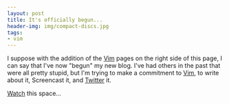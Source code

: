 ```yaml
---
layout: post
title: It's officially begun...
header-img: img/compact-discs.jpg
tags:
- vim
---
```

I suppose with the addition of the [Vim](http://www.vim.org/) pages on the right side of this page, I can say that I've now "begun" my new blog. I've had others in the past that were all pretty stupid, but I'm trying to make a commitment to [Vim](http://www.vim.org/), to write about it, Screencast it, and [Twitter](http://twitter.com/derekwyatt/) it.

[Watch](http://derekwyatt.org/feed.xml) this space...
